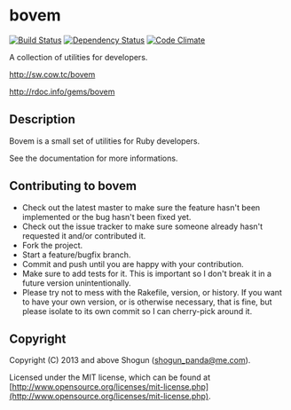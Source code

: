 # bovem

[![Build Status](https://secure.travis-ci.org/ShogunPanda/bovem.png?branch=master)](http://travis-ci.org/ShogunPanda/bovem)
[![Dependency Status](https://gemnasium.com/ShogunPanda/bovem.png?travis)](https://gemnasium.com/ShogunPanda/bovem)
[![Code Climate](https://codeclimate.com/badge.png)](https://codeclimate.com/github/ShogunPanda/bovem)

A collection of utilities for developers.

http://sw.cow.tc/bovem

http://rdoc.info/gems/bovem

## Description

Bovem is a small set of utilities for Ruby developers.

See the documentation for more informations.

## Contributing to bovem

* Check out the latest master to make sure the feature hasn't been implemented or the bug hasn't been fixed yet.
* Check out the issue tracker to make sure someone already hasn't requested it and/or contributed it.
* Fork the project.
* Start a feature/bugfix branch.
* Commit and push until you are happy with your contribution.
* Make sure to add tests for it. This is important so I don't break it in a future version unintentionally.
* Please try not to mess with the Rakefile, version, or history. If you want to have your own version, or is otherwise necessary, that is fine, but please isolate to its own commit so I can cherry-pick around it.

## Copyright

Copyright (C) 2013 and above Shogun (shogun_panda@me.com).

Licensed under the MIT license, which can be found at [http://www.opensource.org/licenses/mit-license.php](http://www.opensource.org/licenses/mit-license.php).
